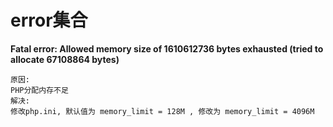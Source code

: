 # error集合

**Fatal error: Allowed memory size of 1610612736 bytes exhausted (tried to allocate 67108864 bytes)**
```
原因: 
PHP分配内存不足     
解决: 
修改php.ini, 默认值为 memory_limit = 128M , 修改为 memory_limit = 4096M
```
